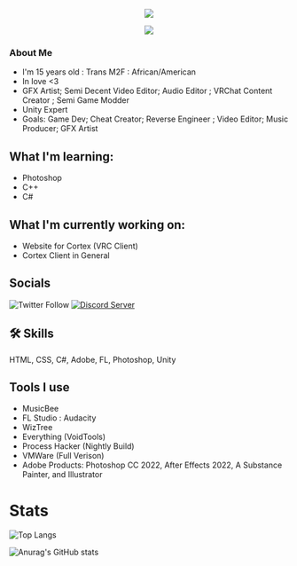 
<p align="center">
  <img src="https://github.com/descripted/descripted/blob/master/assets/standard.gif?raw=true) alt="My Name!"/>
</p>
<p align="center">
  <img src="https://github.com/descripted/descripted/blob/master/assets/standard%20(1).gif?raw=true) alt="What I do"/>
</p>

###  About Me

* I'm 15 years old : Trans M2F : African/American
* In love <3
* GFX Artist; Semi Decent Video Editor; Audio Editor ; VRChat Content Creator ; Semi Game Modder
* Unity Expert
* Goals: Game Dev; Cheat Creator; Reverse Engineer ; Video Editor; Music Producer; GFX Artist
## What I'm learning:

* Photoshop 
* C++
* C#

## What I'm currently working on:

* Website for Cortex (VRC Client)
* Cortex Client in General

## Socials
[1]: https://discord.gg/winners

![Twitter Follow](https://img.shields.io/twitter/follow/skullface646?style=for-the-badge&logo=Twitter)
[![Discord Server](https://img.shields.io/badge/My%20Discord-%20discord.gg%2Fderanked-blueviolet?style=for-the-badge&logo=DIscord)][1]
## 🛠 Skills
HTML, CSS, C#, Adobe, FL, Photoshop, Unity

## Tools I use

* MusicBee
* FL Studio : Audacity
* WizTree
* Everything (VoidTools)
* Process Hacker (Nightly Build)
* VMWare (Full Verison)
* Adobe Products: Photoshop CC 2022,  After Effects 2022, A Substance Painter, and Illustrator

# Stats 

![Top Langs](https://github-readme-stats.vercel.app/api/top-langs/?username=descripted&layout=compact&show_icons=true&theme=dark)

![Anurag's GitHub stats](https://github-readme-stats.vercel.app/api?username=descripted&show_icons=true&theme=dark)
